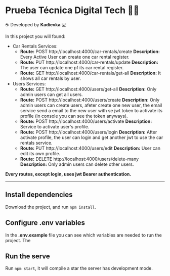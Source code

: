# Prueba Técnica Digital Tech 👩‍💻

☕️ Developed by **Kadievka** 💻

In this project you will found:
- Car Rentals Services:
  - **Route:** POST http://localhost:4000/car-rentals/create **Description:** Every Active User can create one car rental register.
  - **Route:** PUT http://localhost:4000/car-rentals/update **Description:** The user can update one pf its car rental register.
  - **Route:** GET http://localhost:4000/car-rentals/get-all **Description:** It shows all car rentals by user.
- Users Services:
  - **Route:** GET http://localhost:4000/users/get-all **Description:** Only admin users can get all users.
  - **Route:** POST http://localhost:4000/users/create **Description:** Only admin users can create users, afeter create one new user, the email service send a email to the new user with se jwt token to activate its profile (in console you can see the token anyways).
  - **Route:** POST http://localhost:4000/users/activate **Description:** Service to activate user's profile.
  - **Route:** POST http://localhost:4000/users/login **Description:** After activate profile, the user can login and get another jwt to use the car rentals service.
  - **Route:** PUT http://localhost:4000/users/edit **Description:** User can edit its own profile.
  - **Route:** DELETE http://localhost:4000/users/delete-many **Description:** Only admin users can delete other users.

**Every routes, except login, uses jwt Bearer authentication.**

------------

## Install dependencies

Download the project, and run `npm install`.

## Configure .env variables

In the **.env.example** file you can see which variables are needed to run the project. The

## Run the serve

Run `npm start`, it will compile a star the server has development mode.

